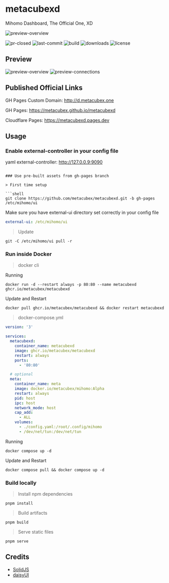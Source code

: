 # metacubexd

Mihomo Dashboard, The Official One, XD

![preview-overview](https://assets.solidjs.com/banner?project=metacubexd)

![pr-closed](https://img.shields.io/github/issues-pr-closed/metacubex/metacubexd?style=for-the-badge)
![last-commit](https://img.shields.io/github/last-commit/metacubex/metacubexd?style=for-the-badge)
![build](https://img.shields.io/github/actions/workflow/status/metacubex/metacubexd/release.yml?style=for-the-badge)
![downloads](https://img.shields.io/github/downloads/metacubex/metacubexd/total?style=for-the-badge)
![license](https://img.shields.io/github/license/metacubex/metacubexd?style=for-the-badge)

## Preview

![preview-overview](docs/preview-overview.webp)
![preview-connections](docs/preview-connections.webp)

## Published Official Links

GH Pages Custom Domain: http://d.metacubex.one

GH Pages: https://metacubex.github.io/metacubexd

Cloudflare Pages: https://metacubexd.pages.dev

## Usage

### Enable external-controller in your config file

yaml
external-controller: http://127.0.0.9:9090
```

### Use pre-built assets from gh-pages branch

> First time setup

```shell
git clone https://github.com/metacubex/metacubexd.git -b gh-pages /etc/mihomo/ui
```

Make sure you have external-ui directory set correctly in your config file

```yaml
external-ui: /etc/mihomo/ui
```

> Update

```shell
git -C /etc/mihomo/ui pull -r
```

### Run inside Docker

> docker cli

Running

```shell
docker run -d --restart always -p 80:80 --name metacubexd ghcr.io/metacubex/metacubexd
```

Update and Restart

```shell
docker pull ghcr.io/metacubex/metacubexd && docker restart metacubexd
```

> docker-compose.yml

```yaml
version: '3'

services:
  metacubexd:
    container_name: metacubexd
    image: ghcr.io/metacubex/metacubexd
    restart: always
    ports:
      - '80:80'

  # optional
  meta:
    container_name: meta
    image: docker.io/metacubex/mihomo:Alpha
    restart: always
    pid: host
    ipc: host
    network_mode: host
    cap_add:
      - ALL
    volumes:
      - ./config.yaml:/root/.config/mihomo
      - /dev/net/tun:/dev/net/tun
```

Running

```shell
docker compose up -d
```

Update and Restart

```shell
docker compose pull && docker compose up -d
```

### Build locally

> Install npm dependencies

```shell
pnpm install
```

> Build artifacts

```shell
pnpm build
```

> Serve static files

```shell
pnpm serve
```

## Credits

- [SolidJS](https://github.com/solidjs/solid)
- [daisyUI](https://github.com/saadeghi/daisyui)

